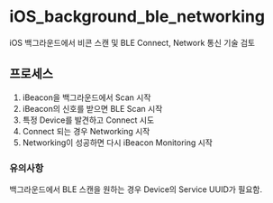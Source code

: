 # iOS_background_ble_networking
iOS 백그라운드에서 비콘 스캔 및 BLE Connect, Network 통신 기술 검토


## 프로세스
1. iBeacon을 백그라운드에서 Scan 시작
2. iBeacon의 신호를 받으면 BLE Scan 시작
3. 특정 Device를 발견하고 Connect 시도
4. Connect 되는 경우 Networking 시작 
5. Networking이 성공하면 다시 iBeacon Monitoring 시작


### 유의사항
백그라운드에서 BLE 스캔을 원하는 경우 Device의 Service UUID가 필요함.

